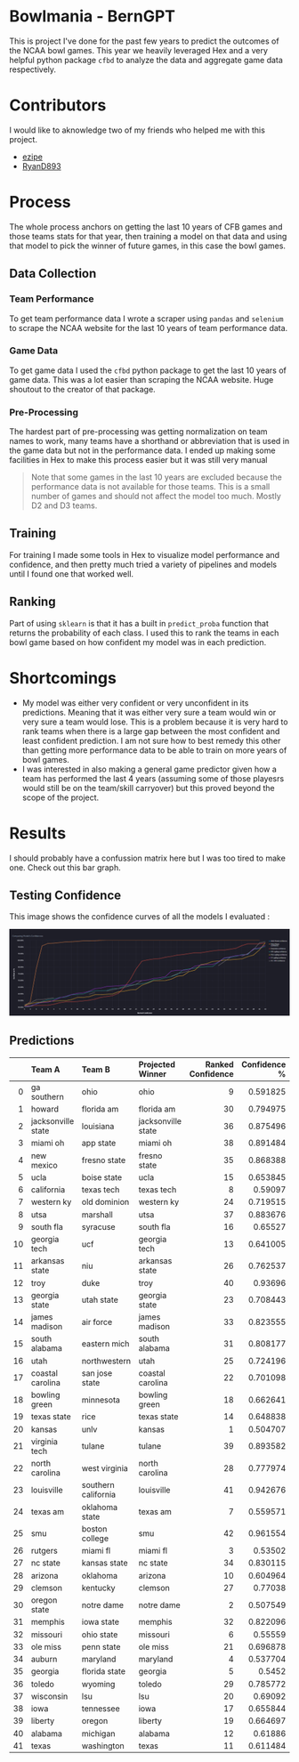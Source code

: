 # Bowlmania - BernGPT

This is project I've done for the past few years to predict the outcomes of the NCAA bowl games. This year we heavily leveraged Hex and a very helpful python package `cfbd` to analyze the data and aggregate game data respectively.

# Contributors

I would like to aknowledge two of my friends who helped me with this project.

- [ezipe](https://github.com/ezipe)
- [RyanD893](https://github.com/RyanD893)

# Process

The whole process anchors on getting the last 10 years of CFB games and those teams stats for that year, then training a model on that data and using that model to pick the winner of future games, in this case the bowl games.

## Data Collection

### Team Performance

To get team performance data I wrote a scraper using `pandas` and `selenium` to scrape the NCAA website for the last 10 years of team performance data.

### Game Data

To get game data I used the `cfbd` python package to get the last 10 years of game data. This was a lot easier than scraping the NCAA website. Huge shoutout to the creator of that package.

### Pre-Processing

The hardest part of pre-processing was getting normalization on team names to work, many teams have a shorthand or abbreviation that is used in the game data but not in the performance data. I ended up making some facilities in Hex to make this process easier but it was still very manual

> Note that some games in the last 10 years are excluded because the performance data is not available for those teams. This is a small number of games and should not affect the model too much. Mostly D2 and D3 teams.

## Training

For training I made some tools in Hex to visualize model performance and confidence, and then pretty much tried a variety of pipelines and models until I found one that worked well.

## Ranking

Part of using `sklearn` is that it has a built in `predict_proba` function that returns the probability of each class. I used this to rank the teams in each bowl game based on how confident my model was in each prediction.

# Shortcomings

- My model was either very confident or very unconfident in its predictions. Meaning that it was either very sure a team would win or very sure a team would lose. This is a problem because it is very hard to rank teams when there is a large gap between the most confident and least confident prediction. I am not sure how to best remedy this other than getting more performance data to be able to train on more years of bowl games.
- I was interested in also making a general game predictor given how a team has performed the last 4 years (assuming some of those playesrs would still be on the team/skill carryover) but this proved beyond the scope of the project.

# Results

I should probably have a confussion matrix here but I was too tired to make one. Check out this bar graph.

## Testing Confidence

This image shows the confidence curves of all the models I evaluated :

![Confidence Curves](resources/relative_confidence.png)

## Predictions

|     | Team A             | Team B              | Projected Winner   | Ranked Confidence | Confidence % |
| --: | :----------------- | :------------------ | :----------------- | ----------------: | -----------: |
|   0 | ga southern        | ohio                | ohio               |                 9 |     0.591825 |
|   1 | howard             | florida am          | florida am         |                30 |     0.794975 |
|   2 | jacksonville state | louisiana           | jacksonville state |                36 |     0.875496 |
|   3 | miami oh           | app state           | miami oh           |                38 |     0.891484 |
|   4 | new mexico         | fresno state        | fresno state       |                35 |     0.868388 |
|   5 | ucla               | boise state         | ucla               |                15 |     0.653845 |
|   6 | california         | texas tech          | texas tech         |                 8 |      0.59097 |
|   7 | western ky         | old dominion        | western ky         |                24 |     0.719515 |
|   8 | utsa               | marshall            | utsa               |                37 |     0.883676 |
|   9 | south fla          | syracuse            | south fla          |                16 |      0.65527 |
|  10 | georgia tech       | ucf                 | georgia tech       |                13 |     0.641005 |
|  11 | arkansas state     | niu                 | arkansas state     |                26 |     0.762537 |
|  12 | troy               | duke                | troy               |                40 |      0.93696 |
|  13 | georgia state      | utah state          | georgia state      |                23 |     0.708443 |
|  14 | james madison      | air force           | james madison      |                33 |     0.823555 |
|  15 | south alabama      | eastern mich        | south alabama      |                31 |     0.808177 |
|  16 | utah               | northwestern        | utah               |                25 |     0.724196 |
|  17 | coastal carolina   | san jose state      | coastal carolina   |                22 |     0.701098 |
|  18 | bowling green      | minnesota           | bowling green      |                18 |     0.662641 |
|  19 | texas state        | rice                | texas state        |                14 |     0.648838 |
|  20 | kansas             | unlv                | kansas             |                 1 |     0.504707 |
|  21 | virginia tech      | tulane              | tulane             |                39 |     0.893582 |
|  22 | north carolina     | west virginia       | north carolina     |                28 |     0.777974 |
|  23 | louisville         | southern california | louisville         |                41 |     0.942676 |
|  24 | texas am           | oklahoma state      | texas am           |                 7 |     0.559571 |
|  25 | smu                | boston college      | smu                |                42 |     0.961554 |
|  26 | rutgers            | miami fl            | miami fl           |                 3 |      0.53502 |
|  27 | nc state           | kansas state        | nc state           |                34 |     0.830115 |
|  28 | arizona            | oklahoma            | arizona            |                10 |     0.604964 |
|  29 | clemson            | kentucky            | clemson            |                27 |      0.77038 |
|  30 | oregon state       | notre dame          | notre dame         |                 2 |     0.507549 |
|  31 | memphis            | iowa state          | memphis            |                32 |     0.822096 |
|  32 | missouri           | ohio state          | missouri           |                 6 |      0.55559 |
|  33 | ole miss           | penn state          | ole miss           |                21 |     0.696878 |
|  34 | auburn             | maryland            | maryland           |                 4 |     0.537704 |
|  35 | georgia            | florida state       | georgia            |                 5 |       0.5452 |
|  36 | toledo             | wyoming             | toledo             |                29 |     0.785772 |
|  37 | wisconsin          | lsu                 | lsu                |                20 |      0.69092 |
|  38 | iowa               | tennessee           | iowa               |                17 |     0.655844 |
|  39 | liberty            | oregon              | liberty            |                19 |     0.664697 |
|  40 | alabama            | michigan            | alabama            |                12 |      0.61886 |
|  41 | texas              | washington          | texas              |                11 |     0.611484 |
